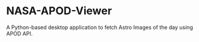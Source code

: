 # NASA-APOD-Viewer
A Python-based desktop application to fetch Astro Images of the day using APOD API.
